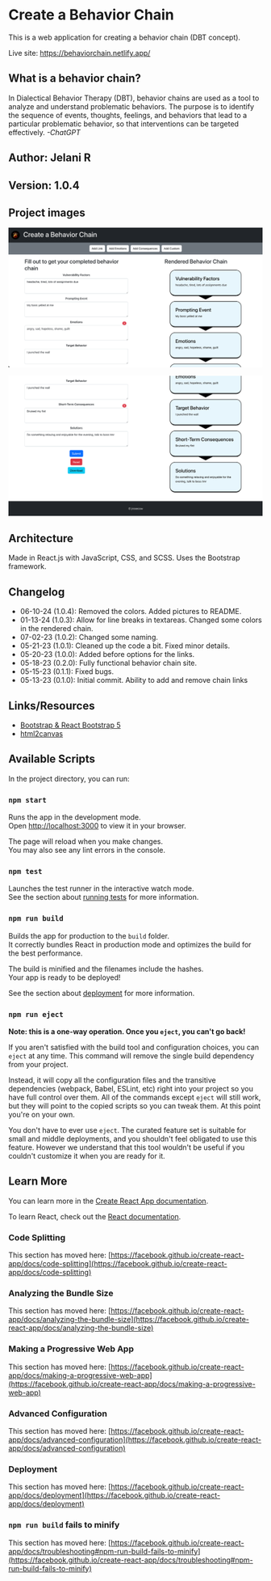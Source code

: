 # Create a Behavior Chain

This is a web application for creating a behavior chain (DBT concept).

Live site: <https://behaviorchain.netlify.app/>

## What is a behavior chain?

In Dialectical Behavior Therapy (DBT), behavior chains are used as a tool to analyze and understand problematic behaviors. The purpose is to identify the sequence of events, thoughts, feelings, and behaviors that lead to a particular problematic behavior, so that interventions can be targeted effectively. *-ChatGPT*

## Author: Jelani R

## Version: 1.0.4

## Project images

![Create a Behavior Chain site](/src/assets/behavior-chain-1.png)

![Create a Behavior Chain site](/src/assets/behavior-chain-2.png)

## Architecture

Made in React.js with JavaScript, CSS, and SCSS. Uses the Bootstrap framework.

## Changelog

- 06-10-24 (1.0.4): Removed the colors. Added pictures to README.
- 01-13-24 (1.0.3): Allow for line breaks in textareas. Changed some colors in the rendered chain.
- 07-02-23 (1.0.2): Changed some naming.
- 05-21-23 (1.0.1): Cleaned up the code a bit. Fixed minor details.
- 05-20-23 (1.0.0): Added before options for the links.
- 05-18-23 (0.2.0): Fully functional behavior chain site.
- 05-15-23 (0.1.1): Fixed bugs.
- 05-13-23 (0.1.0): Initial commit. Ability to add and remove chain links

## Links/Resources

- [Bootstrap & React Bootstrap 5](https://react-bootstrap.github.io/getting-started/introduction/)
- [html2canvas](https://html2canvas.hertzen.com/)

## Available Scripts

In the project directory, you can run:

### `npm start`

Runs the app in the development mode.\
Open [http://localhost:3000](http://localhost:3000) to view it in your browser.

The page will reload when you make changes.\
You may also see any lint errors in the console.

### `npm test`

Launches the test runner in the interactive watch mode.\
See the section about [running tests](https://facebook.github.io/create-react-app/docs/running-tests) for more information.

### `npm run build`

Builds the app for production to the `build` folder.\
It correctly bundles React in production mode and optimizes the build for the best performance.

The build is minified and the filenames include the hashes.\
Your app is ready to be deployed!

See the section about [deployment](https://facebook.github.io/create-react-app/docs/deployment) for more information.

### `npm run eject`

**Note: this is a one-way operation. Once you `eject`, you can't go back!**

If you aren't satisfied with the build tool and configuration choices, you can `eject` at any time. This command will remove the single build dependency from your project.

Instead, it will copy all the configuration files and the transitive dependencies (webpack, Babel, ESLint, etc) right into your project so you have full control over them. All of the commands except `eject` will still work, but they will point to the copied scripts so you can tweak them. At this point you're on your own.

You don't have to ever use `eject`. The curated feature set is suitable for small and middle deployments, and you shouldn't feel obligated to use this feature. However we understand that this tool wouldn't be useful if you couldn't customize it when you are ready for it.

## Learn More

You can learn more in the [Create React App documentation](https://facebook.github.io/create-react-app/docs/getting-started).

To learn React, check out the [React documentation](https://reactjs.org/).

### Code Splitting

This section has moved here: [https://facebook.github.io/create-react-app/docs/code-splitting](https://facebook.github.io/create-react-app/docs/code-splitting)

### Analyzing the Bundle Size

This section has moved here: [https://facebook.github.io/create-react-app/docs/analyzing-the-bundle-size](https://facebook.github.io/create-react-app/docs/analyzing-the-bundle-size)

### Making a Progressive Web App

This section has moved here: [https://facebook.github.io/create-react-app/docs/making-a-progressive-web-app](https://facebook.github.io/create-react-app/docs/making-a-progressive-web-app)

### Advanced Configuration

This section has moved here: [https://facebook.github.io/create-react-app/docs/advanced-configuration](https://facebook.github.io/create-react-app/docs/advanced-configuration)

### Deployment

This section has moved here: [https://facebook.github.io/create-react-app/docs/deployment](https://facebook.github.io/create-react-app/docs/deployment)

### `npm run build` fails to minify

This section has moved here: [https://facebook.github.io/create-react-app/docs/troubleshooting#npm-run-build-fails-to-minify](https://facebook.github.io/create-react-app/docs/troubleshooting#npm-run-build-fails-to-minify)
